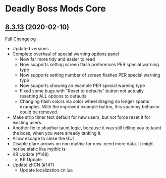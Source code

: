 # Deadly Boss Mods Core

## [8.3.13](https://github.com/DeadlyBossMods/DeadlyBossMods/tree/8.3.13) (2020-02-10)
[Full Changelog](https://github.com/DeadlyBossMods/DeadlyBossMods/compare/8.3.12...8.3.13)

- Updated versions  
- Complete overhaul of special warning options panel  
     - Now far more tidy and easier to read  
     - Now supports setting screen flash preferences PER special warning type  
     - Now supports setting number of screen flashes PER special warning type  
     - Now supports showing an example PER special warning type  
     - Fixed some bugs with "Reset to defaults" button not actually resetting ALL options to defaults  
     - Changing flash colors via color wheel draging no longer spams examples. With the improved example button, this spammy behavior could be removed.  
- Make strip timer text default for new users, but not force reset it for existing users.  
- Another fix to shadhar taunt logic, because it was still telling you to taunt the boss, when you were already tanking it.  
- Allow escape to close the GUI  
- Disable glare arrows on non mythic for now. need more data. It might not be static like mythic is  
- KR Update (#148)  
    * KR Update  
- Update zhCN (#147)  
    * Update localization.cn.lua  